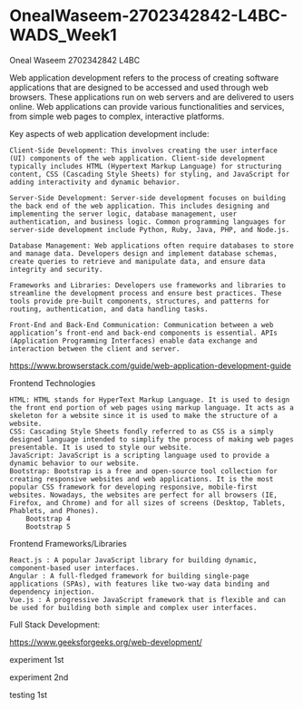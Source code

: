 # OnealWaseem-2702342842-L4BC-WADS_Week1

Oneal Waseem
2702342842
L4BC

Web application development refers to the process of creating software applications that are designed to be accessed and used through web browsers. These applications run on web servers and are delivered to users online. Web applications can provide various functionalities and services, from simple web pages to complex, interactive platforms.

Key aspects of web application development include:

```
Client-Side Development: This involves creating the user interface (UI) components of the web application. Client-side development typically includes HTML (Hypertext Markup Language) for structuring content, CSS (Cascading Style Sheets) for styling, and JavaScript for adding interactivity and dynamic behavior.

Server-Side Development: Server-side development focuses on building the back end of the web application. This includes designing and implementing the server logic, database management, user authentication, and business logic. Common programming languages for server-side development include Python, Ruby, Java, PHP, and Node.js.

Database Management: Web applications often require databases to store and manage data. Developers design and implement database schemas, create queries to retrieve and manipulate data, and ensure data integrity and security.

Frameworks and Libraries: Developers use frameworks and libraries to streamline the development process and ensure best practices. These tools provide pre-built components, structures, and patterns for routing, authentication, and data handling tasks.

Front-End and Back-End Communication: Communication between a web application’s front-end and back-end components is essential. APIs (Application Programming Interfaces) enable data exchange and interaction between the client and server.

```

https://www.browserstack.com/guide/web-application-development-guide

Frontend Technologies

```
HTML: HTML stands for HyperText Markup Language. It is used to design the front end portion of web pages using markup language. It acts as a skeleton for a website since it is used to make the structure of a website.
CSS: Cascading Style Sheets fondly referred to as CSS is a simply designed language intended to simplify the process of making web pages presentable. It is used to style our website.
JavaScript: JavaScript is a scripting language used to provide a dynamic behavior to our website.
Bootstrap: Bootstrap is a free and open-source tool collection for creating responsive websites and web applications. It is the most popular CSS framework for developing responsive, mobile-first websites. Nowadays, the websites are perfect for all browsers (IE, Firefox, and Chrome) and for all sizes of screens (Desktop, Tablets, Phablets, and Phones).
    Bootstrap 4
    Bootstrap 5

```

Frontend Frameworks/Libraries

```
React.js : A popular JavaScript library for building dynamic, component-based user interfaces.
Angular : A full-fledged framework for building single-page applications (SPAs), with features like two-way data binding and dependency injection.
Vue.js : A progressive JavaScript framework that is flexible and can be used for building both simple and complex user interfaces.

```

Full Stack Development:

https://www.geeksforgeeks.org/web-development/

experiment 1st

experiment 2nd

testing 1st